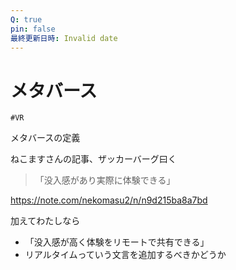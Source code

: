 ```yaml
---
Q: true
pin: false
最終更新日時: Invalid date
---
```

# メタバース

`#VR`

メタバースの定義

ねこますさんの記事、ザッカーバーグ曰く

>「没入感があり実際に体験できる」

https://note.com/nekomasu2/n/n9d215ba8a7bd

加えてわたしなら

- 「没入感が高く体験をリモートで共有できる」  
- リアルタイムっていう文言を追加するべきかどうか